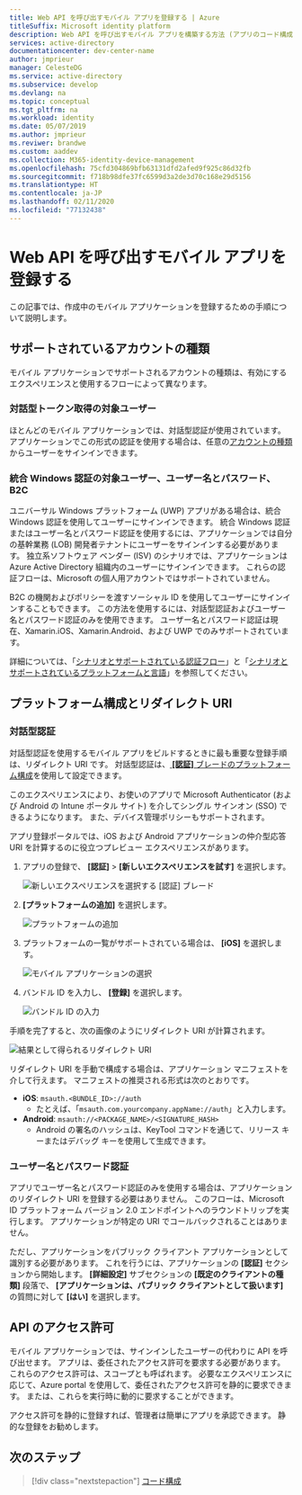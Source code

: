 ```yaml
---
title: Web API を呼び出すモバイル アプリを登録する | Azure
titleSuffix: Microsoft identity platform
description: Web API を呼び出すモバイル アプリを構築する方法 (アプリのコード構成) について説明します
services: active-directory
documentationcenter: dev-center-name
author: jmprieur
manager: CelesteDG
ms.service: active-directory
ms.subservice: develop
ms.devlang: na
ms.topic: conceptual
ms.tgt_pltfrm: na
ms.workload: identity
ms.date: 05/07/2019
ms.author: jmprieur
ms.reviwer: brandwe
ms.custom: aaddev
ms.collection: M365-identity-device-management
ms.openlocfilehash: 75cfd304869bfb63131dfd2afed9f925c86d32fb
ms.sourcegitcommit: f718b98dfe37fc6599d3a2de3d70c168e29d5156
ms.translationtype: HT
ms.contentlocale: ja-JP
ms.lasthandoff: 02/11/2020
ms.locfileid: "77132438"
---
```

# <a name="register-mobile-apps-that-call-web-apis"></a>Web API を呼び出すモバイル アプリを登録する

この記事では、作成中のモバイル アプリケーションを登録するための手順について説明します。

## <a name="supported-account-types"></a>サポートされているアカウントの種類

モバイル アプリケーションでサポートされるアカウントの種類は、有効にするエクスペリエンスと使用するフローによって異なります。

### <a name="audience-for-interactive-token-acquisition"></a>対話型トークン取得の対象ユーザー

ほとんどのモバイル アプリケーションでは、対話型認証が使用されています。 アプリケーションでこの形式の認証を使用する場合は、任意の[アカウントの種類](quickstart-register-app.md#register-a-new-application-using-the-azure-portal)からユーザーをサインインできます。

### <a name="audience-for-integrated-windows-authentication-username-password-and-b2c"></a>統合 Windows 認証の対象ユーザー、ユーザー名とパスワード、B2C

ユニバーサル Windows プラットフォーム (UWP) アプリがある場合は、統合 Windows 認証を使用してユーザーにサインインできます。 統合 Windows 認証またはユーザー名とパスワード認証を使用するには、アプリケーションでは自分の基幹業務 (LOB) 開発者テナントにユーザーをサインインする必要があります。 独立系ソフトウェア ベンダー (ISV) のシナリオでは、アプリケーションは Azure Active Directory 組織内のユーザーにサインインできます。 これらの認証フローは、Microsoft の個人用アカウントではサポートされていません。

B2C の機関およびポリシーを渡すソーシャル ID を使用してユーザーにサインインすることもできます。 この方法を使用するには、対話型認証およびユーザー名とパスワード認証のみを使用できます。 ユーザー名とパスワード認証は現在、Xamarin.iOS、Xamarin.Android、および UWP でのみサポートされています。

詳細については、「[シナリオとサポートされている認証フロー](authentication-flows-app-scenarios.md#scenarios-and-supported-authentication-flows)」と「[シナリオとサポートされているプラットフォームと言語](authentication-flows-app-scenarios.md#scenarios-and-supported-platforms-and-languages)」を参照してください。

## <a name="platform-configuration-and-redirect-uris"></a>プラットフォーム構成とリダイレクト URI  

### <a name="interactive-authentication"></a>対話型認証

対話型認証を使用するモバイル アプリをビルドするときに最も重要な登録手順は、リダイレクト URI です。 対話型認証は、[ **[認証]** ブレードのプラットフォーム構成](https://aka.ms/MobileAppReg)を使用して設定できます。

このエクスペリエンスにより、お使いのアプリで Microsoft Authenticator (および Android の Intune ポータル サイト) を介してシングル サインオン (SSO) できるようになります。 また、デバイス管理ポリシーもサポートされます。

アプリ登録ポータルでは、iOS および Android アプリケーションの仲介型応答 URI を計算するのに役立つプレビュー エクスペリエンスがあります。

1. アプリの登録で、 **[認証]**  >  **[新しいエクスペリエンスを試す]** を選択します。

   ![新しいエクスペリエンスを選択する [認証] ブレード](https://user-images.githubusercontent.com/13203188/60799285-2d031b00-a173-11e9-9d28-ac07a7ae894a.png)

2. **[プラットフォームの追加]** を選択します。

   ![プラットフォームの追加](https://user-images.githubusercontent.com/13203188/60799366-4c01ad00-a173-11e9-934f-f02e26c9429e.png)

3. プラットフォームの一覧がサポートされている場合は、 **[iOS]** を選択します。

   ![モバイル アプリケーションの選択](https://user-images.githubusercontent.com/13203188/60799411-60de4080-a173-11e9-9dcc-d39a45826d42.png)

4. バンドル ID を入力し、 **[登録]** を選択します。

   ![バンドル ID の入力](https://user-images.githubusercontent.com/13203188/60799477-7eaba580-a173-11e9-9f8b-431f5b09344e.png)

手順を完了すると、次の画像のようにリダイレクト URI が計算されます。

![結果として得られるリダイレクト URI](https://user-images.githubusercontent.com/13203188/60799538-9e42ce00-a173-11e9-860a-015a1840fd19.png)

リダイレクト URI を手動で構成する場合は、アプリケーション マニフェストを介して行えます。 マニフェストの推奨される形式は次のとおりです。

- **iOS**: `msauth.<BUNDLE_ID>://auth` 
  - たとえば、「`msauth.com.yourcompany.appName://auth`」と入力します。
- **Android**: `msauth://<PACKAGE_NAME>/<SIGNATURE_HASH>`
  - Android の署名のハッシュは、KeyTool コマンドを通じて、リリース キーまたはデバッグ キーを使用して生成できます。

### <a name="username-password-authentication"></a>ユーザー名とパスワード認証

アプリでユーザー名とパスワード認証のみを使用する場合は、アプリケーションのリダイレクト URI を登録する必要はありません。 このフローは、Microsoft ID プラットフォーム バージョン 2.0 エンドポイントへのラウンドトリップを実行します。 アプリケーションが特定の URI でコールバックされることはありません。 

ただし、アプリケーションをパブリック クライアント アプリケーションとして識別する必要があります。 これを行うには、アプリケーションの **[認証]** セクションから開始します。 **[詳細設定]** サブセクションの **[既定のクライアントの種類]** 段落で、 **[アプリケーションは、パブリック クライアントとして扱います]** の質問に対して **[はい]** を選択します。

## <a name="api-permissions"></a>API のアクセス許可

モバイル アプリケーションでは、サインインしたユーザーの代わりに API を呼び出せます。 アプリは、委任されたアクセス許可を要求する必要があります。 これらのアクセス許可は、スコープとも呼ばれます。 必要なエクスペリエンスに応じて、Azure portal を使用して、委任されたアクセス許可を静的に要求できます。 または、これらを実行時に動的に要求することができます。 

アクセス許可を静的に登録すれば、管理者は簡単にアプリを承認できます。 静的な登録をお勧めします。

## <a name="next-steps"></a>次のステップ

> [!div class="nextstepaction"]
> [コード構成](scenario-mobile-app-configuration.md)
